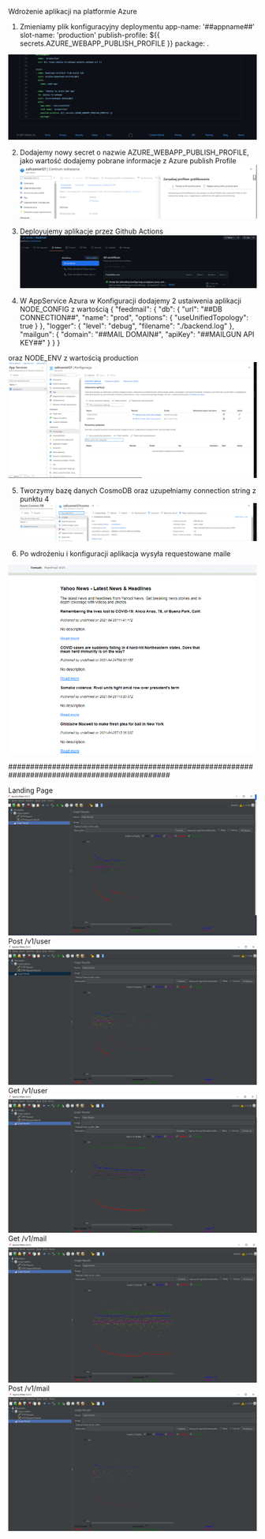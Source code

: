 Wdrożenie aplikacji na platformie Azure

1) Zmieniamy plik konfiguracyjny deploymentu
app-name: '##appname##'
        slot-name: 'production'
        publish-profile: ${{ secrets.AZURE_WEBAPP_PUBLISH_PROFILE }}
        package: .
        
![1](https://github.com/m-winter/feedmail/blob/master/9.png)
        
2) Dodajemy nowy secret o nazwie AZURE_WEBAPP_PUBLISH_PROFILE, jako wartość dodajemy pobrane informacje z Azure publish Profile
![1](https://github.com/m-winter/feedmail/blob/master/8.png)

3) Deployujemy aplikacje przez Github Actions 
![1](https://github.com/m-winter/feedmail/blob/master/10.png)

4) W AppService Azura w Konfiguracji dodajemy 2 ustaiwenia aplikacji NODE_CONFIG z wartością {     "feedmail": {         "db": {             "url": "##DB CONNECTION##",              "name": "prod",              "options": {             "useUnifiedTopology": true              }         },         "logger": {             "level": "debug",             "filename": "./backend.log"         },         "mailgun": {             "domain": "##MAIL DOMAIN#",             "apiKey": "##MAILGUN API KEY##"         }       } }
 
 oraz NODE_ENV z wartością production
 ![1](https://github.com/m-winter/feedmail/blob/master/11.png)
 
5) Tworzymy bazę danych CosmoDB oraz uzupełniamy connection string z punktu 4
![1](https://github.com/m-winter/feedmail/blob/master/12.png)

6) Po wdrożeniu i konfiguracji aplikacja wysyła requestowane maile

![1](https://github.com/m-winter/feedmail/blob/master/13.png)


#############################################################################################


Landing Page
![1](https://github.com/m-winter/feedmail/blob/master/unknown.png)
Post /v1/user
![2](https://github.com/m-winter/feedmail/blob/master/2.jpg)
Get /v1/user
![3](https://github.com/m-winter/feedmail/blob/master/3.jpg)
Get /v1/mail
![4](https://github.com/m-winter/feedmail/blob/master/4.jpg)
Post /v1/mail
![5](https://github.com/m-winter/feedmail/blob/master/5.jpg)

